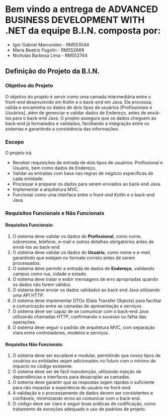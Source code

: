 # Bem vindo a entrega de **ADVANCED BUSINESS DEVELOPMENT WITH .NET** da equipe B.I.N. composta por:
* Igor Gabriel Marcondes - RM553544
* Maria Beatriz Fogolin  - RM552669
* Nicholas Barbosa Lima  - RM552744


## Definição do Projeto da **B.I.N.**
### **Objetivo do Projeto**
O objetivo do projeto é servir como uma camada intermediária entre o front-end desenvolvido em Kotlin e o back-end em Java. 
Ele processa, valida e encaminha os dados de dois tipos de usuários [Profissionais e Usuários], além de gerenciar e validar dados de Endereço, antes de enviá-los para o back-end Java. 
O projeto assegura que os dados cheguem ao back-end já formatados e validados, facilitando a integração entre os sistemas e garantindo a consistência das informações.

### **Escopo**
O projeto irá:
- Receber requisições de entrada de dois tipos de usuários: Profissional e Usuário, bem como dados de Endereço.
- Validar as entradas com base nas regras de negócio específicas de cada entidade.
- Processar e preparar os dados para serem enviados ao back-end Java.
- Implementar a arquitetura MVC.
- Funcionar como uma interface entre o front-end Kotlin e o back-end Java.

### **Requisitos Funcionais e Não Funcionais**
#### **Requisitos Funcionais**:
1. O sistema deve validar os dados do **Profissional**, como nome, sobrenome, telefone, e-mail e outros detalhes obrigatórios antes de enviá-los ao back-end.
2. O sistema deve validar os dados do **Usuário**, como nome e e-mail, garantindo que estejam no formato correto antes de serem processados.
3. O sistema deve permitir a entrada de dados de **Endereço**, validando campos como rua, cidade e estado.
4. O sistema deve tratar e exibir mensagens de erro apropriadas quando os dados não forem válidos.
5. O sistema deve enviar os dados validados ao back-end Java utilizando uma API HTTP.
6. O sistema deve implementar DTOs (Data Transfer Objects) para facilitar a comunicação entre as camadas de apresentação e serviços.
7. O sistema deve ser capaz de se comunicar com o back-end Java utilizando chamadas HTTP, confirmando o sucesso ou falha das operações.
8. O sistema deve seguir o padrão de arquitetura MVC, com separação clara entre controladores, modelos e serviços.

#### **Requisitos Não Funcionais**:
1. O sistema deve ser escalável e modular, permitindo que novos tipos de usuários ou entidades sejam adicionados no futuro com o mínimo de impacto no código existente.
2. O sistema deve ser de fácil manutenção, utilizando injeção de dependências e interfaces para desacoplar as camadas.
3. O sistema deve garantir que as respostas sejam rápidas o suficiente para não impactar a experiência do usuário no front-end.
4. A validação e o processamento de dados devem ser consistentes e confiáveis, minimizando erros ao comunicar com o back-end.
5. O código deve ser claro e seguir boas práticas de codificação, como tratamento de exceções adequado e uso de padrões de projeto.